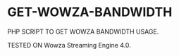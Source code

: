 GET-WOWZA-BANDWIDTH
===================

PHP SCRIPT TO GET WOWZA BANDWIDTH USAGE.

TESTED ON Wowza Streaming Engine 4.0.
